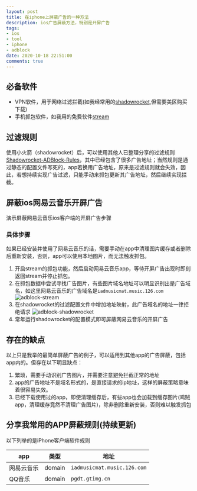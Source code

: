 ```yaml
---
layout: post
title: 在iphone上屏蔽广告的一种方法
description: ios广告屏蔽方法，特别是开屏广告
tags:
- ios
- tool
- iphone
- adblock
date: 2020-10-18 22:51:00
comments: true
---
```


## 必备软件
- VPN软件，用于网络过滤拦截(如我经常用的[shadowrocket](https://apps.apple.com/us/app/shadowrocket/id932747118),但需要美区购买下载)
- 手机抓包软件，如我用的免费软件[stream](https://apps.apple.com/cn/app/stream/id1312141691)

## 过滤规则
使用小火箭（shadowrocket）后，可以使用其他人已整理分享的过滤规则[Shadowrocket-ADBlock-Rules](https://github.com/h2y/Shadowrocket-ADBlock-Rules)，其中已经包含了很多广告地址；当然规则是通过静态的配置文件写死的，app若换用广告地址，原来是过滤规则就会失效，因此，若想持续实现广告过滤，只能手动来抓包更新其广告地址，然后继续实现拦截。

## 屏蔽ios网易云音乐开屏广告
演示屏蔽网易云音乐ios客户端的开屏广告步骤
### 具体步骤
如果已经安装并使用了网易云音乐的话，需要手动在app中清理图片缓存或者删除后重新安装，否则，app可以使用本地图片，而无法触发抓包。
1. 开启stream的抓包功能，然后启动网易云音乐app，等待开屏广告出现时即刻返回stream并停止抓包。
2. 在抓包数据中尝试寻找广告图片，有些图片域名地址可以明显识别出是广告域名，如这里网易云音乐的广告域名是`iadmusicmat.music.126.com`
   ![adblock-stream](/img/tools/adblock-stream.jpg)
3. 在shadowrocket的过滤配置文件中增加地址映射，此广告域名的地址一律拒绝请求
   ![adblock-shadowrocket](/img/tools/adblock-shadowrocket.jpg)
4. 常年运行shadowrocket的配置模式即可屏蔽网易云音乐的开屏广告

## 存在的缺点
以上只是我举的最简单屏蔽广告的例子，可以适用到其他app的广告屏蔽，包括app内的。但存在以下明显缺点：
1. 繁琐，需要手动识别广告图片，并需要注意避免拦截正常的地址
2. app的广告地址不是域名形式的，是直接请求的ip地址，这样的屏蔽策略意味着很容易失效。
3. 已经下载使用过的app，即使清理缓存后，有些app也会加载到缓存图片(鸡贼app，清理缓存竟然不清理广告图片)，除非删除重新安装，否则难以触发抓包

## 分享我常用的APP屏蔽规则(持续更新)

以下列举的是iPhone客户端软件规则  

| app | 类型 | 地址 |
| ----- | ----- | ------ |
| 网易云音乐 | domain | `iadmusicmat.music.126.com` |
| QQ音乐 | domain | `pgdt.gtimg.cn` |